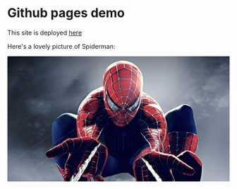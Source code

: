 # Github pages demo

This site is deployed [here](https://kennywenny.github.io/githubpagesdemo/)

Here's a lovely picture of Spiderman:

![Spiderman](./assets/img/spiderman.jpg)